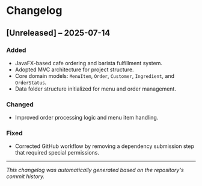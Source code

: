 # Changelog

## [Unreleased] – 2025-07-14

### Added
- JavaFX-based cafe ordering and barista fulfillment system.
- Adopted MVC architecture for project structure.
- Core domain models: `MenuItem`, `Order`, `Customer`, `Ingredient`, and `OrderStatus`.
- Data folder structure initialized for menu and order management.

### Changed
- Improved order processing logic and menu item handling.

### Fixed
- Corrected GitHub workflow by removing a dependency submission step that required special permissions.

---

*This changelog was automatically generated based on the repository's commit history.*
